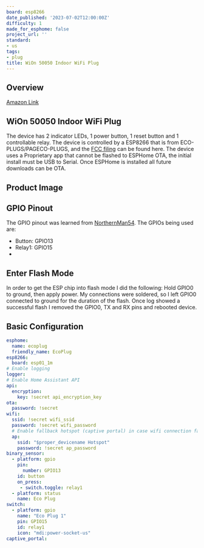 ```yaml
---
board: esp8266
date_published: '2023-07-02T12:00:00Z'
difficulty: 1
made_for_esphome: false
project_url: ''
standard:
- us
tags:
- plug
title: WiOn 50050 Indoor WiFi Plug
---
```


## Overview

[Amazon Link](https://amzn.to/447q55e)

## WiOn 50050 Indoor WiFi Plug

The device has 2 indicator LEDs, 1 power button, 1 reset button and 1 controllable relay.
The device is controlled by a ESP8266 that is from ECO-PLUGS/PAGECO-PLUGS, and the [FCC filing](https://fcc.report/FCC-ID/PAGECO-PLUGS) can be found here.
The device uses a Proprietary app that cannot be flashed to ESPHome OTA, the initial install must be USB to Serial. Once ESPHome is installed all future downloads can be OTA.

## Product Image

## GPIO Pinout

The GPIO pinout was learned from [NorthernMan54](https://gist.github.com/NorthernMan54/ef912a07482b9ab83fa80b91b5b763e8).
The GPIOs being used are:
* Button: GPIO13
* Relay1: GPIO15
*

## Enter Flash Mode

In order to get the ESP chip into flash mode I did the following:
Hold GPIO0 to ground, then apply power. My connections were soldered, so I left GPIO0 connected to ground for the duration of the flash.
Once log showed a successful flash I removed the GPIO0, TX and RX pins and rebooted device.

## Basic Configuration

```yaml
esphome:
  name: ecoplug
  friendly_name: EcoPlug
esp8266:
  board: esp01_1m
# Enable logging
logger:
# Enable Home Assistant API
api:
  encryption:
    key: !secret api_encryption_key
ota:
  password: !secret
wifi:
  ssid: !secret wifi_ssid
  password: !secret wifi_password
  # Enable fallback hotspot (captive portal) in case wifi connection fails
  ap:
    ssid: "$proper_devicename Hotspot"
    password: !secret ap_password
binary_sensor:
  - platform: gpio
    pin:
      number: GPIO13
    id: button
    on_press:
     - switch.toggle: relay1
  - platform: status
    name: Eco Plug
switch:
  - platform: gpio
    name: "Eco Plug 1"
    pin: GPIO15
    id: relay1
    icon: "mdi:power-socket-us"
captive_portal:
```